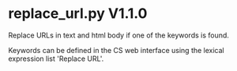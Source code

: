 replace_url.py V1.1.0
=====================

Replace URLs in text and html body if one of the keywords is found.

Keywords can be defined in the CS web interface using the lexical expression list 'Replace URL'.
